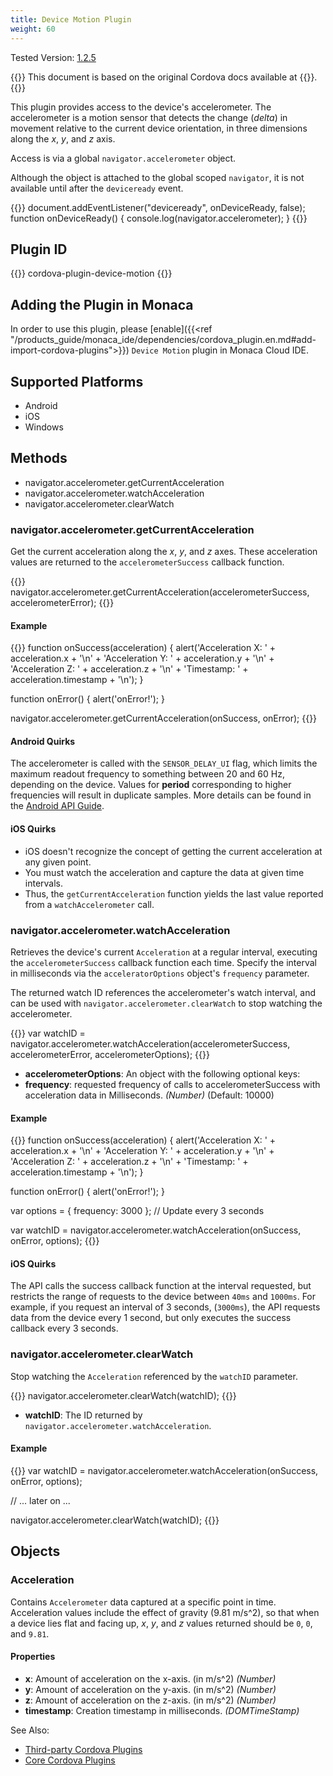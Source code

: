 ```yaml
---
title: Device Motion Plugin
weight: 60
---
```


Tested Version: [1.2.5](https://github.com/apache/cordova-plugin-device-motion/releases/tag/1.2.5)

{{<note>}}
This document is based on the original Cordova docs available at {{<link title="Cordova Docs" href="https://github.com/apache/cordova-plugin-device-motion">}}.
{{</note>}}

This plugin provides access to the device's accelerometer. The
accelerometer is a motion sensor that detects the change (*delta*) in
movement relative to the current device orientation, in three dimensions
along the *x*, *y*, and *z* axis.

Access is via a global `navigator.accelerometer` object.

Although the object is attached to the global scoped `navigator`, it is
not available until after the `deviceready` event.

{{<highlight javascript>}}
document.addEventListener("deviceready", onDeviceReady, false);
function onDeviceReady() {
    console.log(navigator.accelerometer);
}
{{</highlight>}}

Plugin ID
---------

{{<highlight javascript>}}
cordova-plugin-device-motion
{{</highlight>}}

Adding the Plugin in Monaca
---------------------------

In order to use this plugin, please [enable]({{<ref "/products_guide/monaca_ide/dependencies/cordova_plugin.en.md#add-import-cordova-plugins">}})
`Device Motion` plugin in Monaca Cloud IDE.

Supported Platforms
-------------------

-   Android
-   iOS
-   Windows

Methods
-------

-   navigator.accelerometer.getCurrentAcceleration
-   navigator.accelerometer.watchAcceleration
-   navigator.accelerometer.clearWatch

### navigator.accelerometer.getCurrentAcceleration

Get the current acceleration along the *x*, *y*, and *z* axes. These
acceleration values are returned to the `accelerometerSuccess` callback
function.

{{<highlight javascript>}}
navigator.accelerometer.getCurrentAcceleration(accelerometerSuccess, accelerometerError);
{{</highlight>}}

#### Example

{{<highlight javascript>}}
function onSuccess(acceleration) {
    alert('Acceleration X: ' + acceleration.x + '\n' +
          'Acceleration Y: ' + acceleration.y + '\n' +
          'Acceleration Z: ' + acceleration.z + '\n' +
          'Timestamp: '      + acceleration.timestamp + '\n');
}

function onError() {
    alert('onError!');
}

navigator.accelerometer.getCurrentAcceleration(onSuccess, onError);
{{</highlight>}}

#### Android Quirks

The accelerometer is called with the `SENSOR_DELAY_UI` flag, which
limits the maximum readout frequency to something between 20 and 60 Hz,
depending on the device. Values for **period** corresponding to higher
frequencies will result in duplicate samples. More details can be found
in the [Android API Guide](http://developer.android.com/guide/topics/sensors/sensors_overview.html#sensors-monitor).

#### iOS Quirks

-   iOS doesn't recognize the concept of getting the current
    acceleration at any given point.
-   You must watch the acceleration and capture the data at given time
    intervals.
-   Thus, the `getCurrentAcceleration` function yields the last value
    reported from a `watchAccelerometer` call.

### navigator.accelerometer.watchAcceleration

Retrieves the device's current `Acceleration` at a regular interval,
executing the `accelerometerSuccess` callback function each time.
Specify the interval in milliseconds via the `acceleratorOptions`
object's `frequency` parameter.

The returned watch ID references the accelerometer's watch interval, and
can be used with `navigator.accelerometer.clearWatch` to stop watching
the accelerometer.

{{<highlight javascript>}}
var watchID = navigator.accelerometer.watchAcceleration(accelerometerSuccess,
                                                       accelerometerError,
                                                       accelerometerOptions);
{{</highlight>}}

-   **accelerometerOptions**: An object with the following optional
    keys:
-   **frequency**: requested frequency of calls to accelerometerSuccess
    with acceleration data in Milliseconds. *(Number)* (Default: 10000)

#### Example

{{<highlight javascript>}}
function onSuccess(acceleration) {
    alert('Acceleration X: ' + acceleration.x + '\n' +
          'Acceleration Y: ' + acceleration.y + '\n' +
          'Acceleration Z: ' + acceleration.z + '\n' +
          'Timestamp: '      + acceleration.timestamp + '\n');
}

function onError() {
    alert('onError!');
}

var options = { frequency: 3000 };  // Update every 3 seconds

var watchID = navigator.accelerometer.watchAcceleration(onSuccess, onError, options);
{{</highlight>}}

#### iOS Quirks

The API calls the success callback function at the interval requested,
but restricts the range of requests to the device between `40ms` and
`1000ms`. For example, if you request an interval of 3 seconds, (`3000ms`),
the API requests data from the device every 1 second, but only executes
the success callback every 3 seconds.

### navigator.accelerometer.clearWatch

Stop watching the `Acceleration` referenced by the `watchID` parameter.

{{<highlight javascript>}}
navigator.accelerometer.clearWatch(watchID);
{{</highlight>}}

-   **watchID**: The ID returned by
    `navigator.accelerometer.watchAcceleration`.

#### Example

{{<highlight javascript>}}
var watchID = navigator.accelerometer.watchAcceleration(onSuccess, onError, options);

// ... later on ...

navigator.accelerometer.clearWatch(watchID);
{{</highlight>}}

Objects
-------

### Acceleration

Contains `Accelerometer` data captured at a specific point in time.
Acceleration values include the effect of gravity (9.81 m/s\^2), so that
when a device lies flat and facing up, *x*, *y*, and *z* values returned
should be `0`, `0`, and `9.81`.

#### Properties

-   **x**: Amount of acceleration on the x-axis. (in m/s\^2) *(Number)*
-   **y**: Amount of acceleration on the y-axis. (in m/s\^2) *(Number)*
-   **z**: Amount of acceleration on the z-axis. (in m/s\^2) *(Number)*
-   **timestamp**: Creation timestamp in milliseconds. *(DOMTimeStamp)*

See Also:

- [Third-party Cordova Plugins](../../third_party_phonegap/)
- [Core Cordova Plugins](../../cordova_6.5/)
